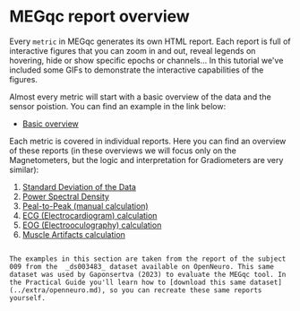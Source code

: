 # MEGqc report overview

Every `metric` in MEGqc generates its own HTML report. Each report is full of interactive figures that you can zoom in and out, reveal legends on hovering, hide or show specific epochs or channels... In this tutorial we've included some GIFs to demonstrate the interactive capabilities of the figures.

Almost every metric will start with a basic overview of the data and the sensor poistion. You can find an example in the link below:

* [Basic overview](../report/basic.md)

Each metric is covered in individual reports. Here you can find an overview of these reports (in these overviews we will focus only on the Magnetometers, but the logic and interpretation for Gradiometers are very similar):

1. [Standard Deviation of the Data](../report/std.md)
2. [Power Spectral Density](../report/psd.md)
3. [Peal-to-Peak (manual calculation)](../report/ptp.md)
4. [ECG (Electrocardiogram) calculation](../report/ecg.md)
5. [EOG (Electrooculography) calculation]((../report/eog.md))
6. [Muscle Artifacts calculation](../report/muscle.md)


```{admonition} Figures source

The examples in this section are taken from the report of the subject 009 from the  _ds003483_ dataset available on OpenNeuro. This same dataset was used by Gaponsertva (2023) to evaluate the MEGqc tool. In the Practical Guide you'll learn how to [download this same dataset](../extra/openneuro.md), so you can recreate these same reports yourself.

``` 

